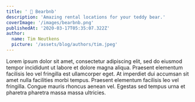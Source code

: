 ```yaml
---
title: ' 🧸 Bearbnb'
description: 'Amazing rental locations for your teddy bear.'
coverImage: '/images/bearbnb.png'
publishedAt: '2020-03-17T05:35:07.322Z'
author:
  name: Tim Neutkens
  picture: '/assets/blog/authors/tim.jpeg'
---
```


Lorem ipsum dolor sit amet, consectetur adipiscing elit, sed do eiusmod tempor incididunt ut labore et dolore magna aliqua. Praesent elementum facilisis leo vel fringilla est ullamcorper eget. At imperdiet dui accumsan sit amet nulla facilities morbi tempus. Praesent elementum facilisis leo vel fringilla. Congue mauris rhoncus aenean vel. Egestas sed tempus urna et pharetra pharetra massa massa ultricies.
